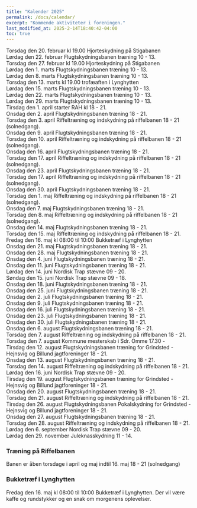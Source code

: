 ```yaml
---
title: "Kalender 2025"
permalink: /docs/calendar/
excerpt: "Kommende aktiviteter i foreningen."
last_modified_at: 2025-2-14T18:40:42-04:00
toc: true
---            
```

Torsdag den 20. februar kl 19.00 Hjorteskydning på Stigabanen     
Lørdag den 22. februar Flugtskydningsbanen træning 10 - 13.  
Torsdag den 27. februar kl 19.00 Hjorteskydning på Stigabanen     
Lørdag den 1. marts Flugtskydningsbanen træning 10 - 13.  
Lørdag den 8. marts Flugtskydningsbanen træning 10 - 13.  
Torsdag den 13. marts kl 19.00 trofæaften i Lynghytten         
Lørdag den 15. marts Flugtskydningsbanen træning 10 - 13.  
Lørdag den 22. marts Flugtskydningsbanen træning 10 - 13.  
Lørdag den 29. marts Flugtskydningsbanen træning 10 - 13.  
Tirsdag den 1. april starter RAH kl 18 - 21.     
Onsdag den 2. april Flugtskydningsbanen træning 18 - 21.  
Torsdag den 3. april Riffeltræning og indskydning på riffelbanen 18 - 21 (solnedgang).  
Onsdag den 9. april Flugtskydningsbanen træning 18 - 21.  
Torsdag den 10. april Riffeltræning og indskydning på riffelbanen 18 - 21 (solnedgang).  
Onsdag den 16. april Flugtskydningsbanen træning 18 - 21.  
Torsdag den 17. april Riffeltræning og indskydning på riffelbanen 18 - 21 (solnedgang).  
Onsdag den 23. april Flugtskydningsbanen træning 18 - 21.  
Torsdag den 17. april Riffeltræning og indskydning på riffelbanen 18 - 21 (solnedgang).  
Onsdag den 30. april Flugtskydningsbanen træning 18 - 21.  
Torsdag den 1. maj Riffeltræning og indskydning på riffelbanen 18 - 21 (solnedgang).  
Onsdag den 7. maj Flugtskydningsbanen træning 18 - 21.  
Torsdag den 8. maj Riffeltræning og indskydning på riffelbanen 18 - 21 (solnedgang).  
Onsdag den 14. maj Flugtskydningsbanen træning 18 - 21.  
Torsdag den 15. maj Riffeltræning og indskydning på riffelbanen 18 - 21.     
Fredag den 16. maj kl 08:00 til 10:00 Bukketræf i Lynghytten     
Onsdag den 21. maj Flugtskydningsbanen træning 18 - 21.  
Onsdag den 28. maj Flugtskydningsbanen træning 18 - 21.  
Onsdag den 4. juni Flugtskydningsbanen træning 18 - 21.  
Onsdag den 11. juni Flugtskydningsbanen træning 18 - 21.  
Lørdag den 14. juni Nordisk Trap stævne 09 - 20.    
Søndag den 15. juni Nordisk Trap stævne 09 - 18.   
Onsdag den 18. juni Flugtskydningsbanen træning 18 - 21.  
Onsdag den 25. juni Flugtskydningsbanen træning 18 - 21.  
Onsdag den 2. juli Flugtskydningsbanen træning 18 - 21.  
Onsdag den 9. juli Flugtskydningsbanen træning 18 - 21.  
Onsdag den 16. juli Flugtskydningsbanen træning 18 - 21.  
Onsdag den 23. juli Flugtskydningsbanen træning 18 - 21.  
Onsdag den 30. juli Flugtskydningsbanen træning 18 - 21.  
Onsdag den 6. august Flugtskydningsbanen træning 18 - 21.  
Torsdag den 7. august Riffeltræning og indskydning på riffelbanen 18 - 21.          
Torsdag den 7. august Kommune mesterskab i Sdr. Omme 17.30 -    
Tirsdag den 12. august Flugtskydningsbanen træning for Grindsted - Hejnsvig og Billund jagtforeninger 18 - 21.   
Onsdag den 13. august Flugtskydningsbanen træning 18 - 21.  
Torsdag den 14. august Riffeltræning og indskydning på riffelbanen 18 - 21.    
Lørdag den 16. juni Nordisk Trap stævne 09 - 20.    
Tirsdag den 19. august Flugtskydningsbanen træning for Grindsted - Hejnsvig og Billund jagtforeninger 18 - 21.    
Onsdag den 20. august Flugtskydningsbanen træning 18 - 21.  
Torsdag den 21. august Riffeltræning og indskydning på riffelbanen 18 - 21.    
Tirsdag den 26. august Flugtskydningsbanen Pokalskydning for Grindsted - Hejnsvig og Billund jagtforeninger 18 - 21.   
Onsdag den 27. august Flugtskydningsbanen træning 18 - 21.  
Torsdag den 28. august Riffeltræning og indskydning på riffelbanen 18 - 21.    
Lørdag den 6. september Nordisk Trap stævne 09 - 20.   
Lørdag den 29. november Juleknasskydning 11 - 14.   

### Træning på Riffelbanen
Banen er åben torsdage i april og maj indtil 16. maj  18 - 21 (solnedgang)

### Bukketræf i Lynghytten   
Fredag den 16. maj kl 08:00 til 10:00 Bukketræf i Lynghytten.
Der vil være kaffe og rundstykker og en snak om morgenens oplevelser.

